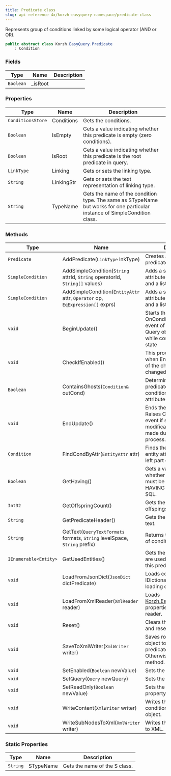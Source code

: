 ```yaml
---
title: Predicate class
slug: api-reference-4x/korzh-easyquery-namespace/predicate-class
---
```


Represents group of conditions linked by some logical operator (AND or OR).
```csharp
public abstract class Korzh.EasyQuery.Predicate
    : Condition

```

### Fields

| Type | Name | Description | 
| --- | --- | --- | 
| `Boolean` | _isRoot |  | 


### Properties

| Type | Name | Description | 
| --- | --- | --- | 
| `ConditionsStore` | Conditions | Gets the conditions. | 
| `Boolean` | IsEmpty | Gets a value indicating whether this predicate is empty (zero conditions). | 
| `Boolean` | IsRoot | Gets a value indicating whether this predicate is the root predicate in query. | 
| `LinkType` | Linking | Gets or sets the linking type. | 
| `String` | LinkingStr | Gets or sets the text representation of linking type. | 
| `String` | TypeName | Gets the name of the condition type.  The same as STypeName but works for one particular instance of SimpleCondition class. | 


### Methods

| Type | Name | Description | 
| --- | --- | --- | 
| `Predicate` | AddPredicate(`LinkType` lnkType) | Creates and adds a new predicate into current | 
| `SimpleCondition` | AddSimpleCondition(`String` attrId, `String` operatorId, `String[]` values) | Adds a simple condition by attribute ID, operator ID and a list of values | 
| `SimpleCondition` | AddSimpleCondition(`EntityAttr` attr, `Operator` op, `EqExpression[]` exprs) | Adds a simple condition by attribute ID, operator ID and a list of values | 
| `void` | BeginUpdate() | Starts the update process.  OnConditionsChanged event of corresponding Query object is not raised while condition is in update state | 
| `void` | CheckIfEnabled() | This procedure is called when Enable state in one of the child conditions was changed. | 
| `Boolean` | ContainsGhosts(`Condition&` outCond) | Determines whether this predicate contains a condition with a "ghost" attribute. | 
| `void` | EndUpdate() | Ends the update process.  Raises ConditionsChange event if some modification(s) was(were) made during update process. | 
| `Condition` | FindCondByAttr(`EntityAttr` attr) | Finds the condition the by entity attribute set in the left part of this condition. | 
| `Boolean` | GetHaving() | Gets a value indicating whether this condition must be placed into HAVING clause in result SQL. | 
| `Int32` | GetOffspringCount() | Gets the number of all offspings of the predicate | 
| `String` | GetPredicateHeader() | Gets the predicate header text. | 
| `String` | GetText(`QueryTextFormats` formats, `String` levelSpace, `String` prefix) | Returns text representation of condition | 
| `IEnumerable<Entity>` | GetUsedEntities() | Gets the list of entities that are used in conditions of this predicate. | 
| `void` | LoadFromJsonDict(`JsonDict` dictPredicate) | Loads condition from IDictionary. Used during loading query from JSON | 
| `void` | LoadFromXmlReader(`XmlReader` reader) | Loads [Korzh.EasyQuery.Predicate](//easyquery/docs/api-reference-4x/korzh-easyquery-namespace/predicate-class) properties from XML reader. | 
| `void` | Reset() | Clears the condition list and resets linking type | 
| `void` | SaveToXmlWriter(`XmlWriter` writer) | Saves root condition group object to XML writer, if the predicate is root. Otherwise calls inherited method. | 
| `void` | SetEnabled(`Boolean` newValue) | Sets the Enabled property. | 
| `void` | SetQuery(`Query` newQuery) | Sets the query object. | 
| `void` | SetReadOnly(`Boolean` newValue) | Sets the ReadOnly property. | 
| `void` | WriteContent(`XmlWriter` writer) | Writes the content of condition to XmlWriter object. | 
| `void` | WriteSubNodesToXml(`XmlWriter` writer) | Writes the sub codnitions to XML. | 


### Static Properties

| Type | Name | Description | 
| --- | --- | --- | 
| `String` | STypeName | Gets the name of the S class. |